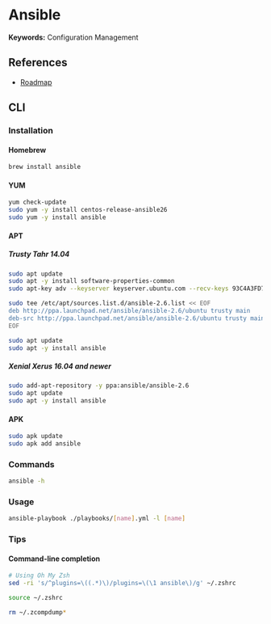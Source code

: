 # Ansible

<!--
https://app.pluralsight.com/paths/skill/configuration-management-using-ansible
https://app.pluralsight.com/paths/skill/configuration-management-using-ansible-on-windows
https://app.pluralsight.com/library/courses/automating-networks-ansible-right-way/table-of-contents
https://app.pluralsight.com/library/courses/docker-ansible-continuous-delivery/table-of-contents

https://linkedin.com/learning/learning-ansible-2/starting-your-ansible-journey
https://linkedin.com/learning/ansible-essential-training/welcome
https://linkedin.com/learning/red-hat-certified-engineer-ex294-cert-prep-1-foundations-of-ansible/prepare-for-the-rhce-ex294-certification
https://linkedin.com/learning/red-hat-certified-engineer-ex294-cert-prep-2-using-ansible-playbooks/introduction
https://linkedin.com/learning/red-hat-certified-engineer-ex294-cert-prep-3-managing-systems-with-ansible/introduction

Version v2.6.0
Version v2.10.8
-->

**Keywords:** Configuration Management

## References

- [Roadmap](https://docs.ansible.com/ansible/latest/roadmap/)

## CLI

### Installation

#### Homebrew

```sh
brew install ansible
```

#### YUM

```sh
yum check-update
sudo yum -y install centos-release-ansible26
sudo yum -y install ansible
```

#### APT

##### Trusty Tahr 14.04

```sh
sudo apt update
sudo apt -y install software-properties-common
sudo apt-key adv --keyserver keyserver.ubuntu.com --recv-keys 93C4A3FD7BB9C367
```

```sh
sudo tee /etc/apt/sources.list.d/ansible-2.6.list << EOF
deb http://ppa.launchpad.net/ansible/ansible-2.6/ubuntu trusty main
deb-src http://ppa.launchpad.net/ansible/ansible-2.6/ubuntu trusty main
EOF
```

```sh
sudo apt update
sudo apt -y install ansible
```

##### Xenial Xerus 16.04 and newer

```sh
sudo add-apt-repository -y ppa:ansible/ansible-2.6
sudo apt update
sudo apt -y install ansible
```

#### APK

```sh
sudo apk update
sudo apk add ansible
```

### Commands

```sh
ansible -h
```

### Usage

```sh
ansible-playbook ./playbooks/[name].yml -l [name]
```

### Tips

#### Command-line completion

```sh
# Using Oh My Zsh
sed -ri 's/^plugins=\((.*)\)/plugins=\(\1 ansible\)/g' ~/.zshrc

source ~/.zshrc

rm ~/.zcompdump*
```

<!--
## Interview

https://www.youtube.com/watch?v=0tchrzJZgsU&t
https://www.youtube.com/watch?v=euhGLmyaq1Q
https://www.youtube.com/watch?v=u1dY5hoalFM
https://www.youtube.com/watch?v=Or6k2UcKeN4
-->
